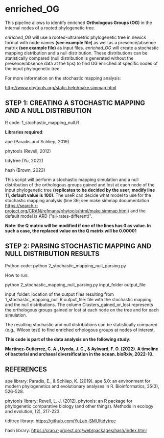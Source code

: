 # enriched_OG
This pipeline allows to identify  enriched **Orthologous Groups (OG)** in the internal nodes of a rooted phylogenetic tree.

*enriched_OG* will use a rooted-ultrametric phylogenetic tree in newick format with node names **(see example file)** as well as a presence/absence matrix **(see example file)** as input files. *enriched_OG* will create a stochastic mapping distribution and a null distribution. These distributions can be statistically compared (null distribution is generated without the presence/absence data at the tips) to find OG enriched at specific nodes of the input phylogenetic tree. 

For more information on the stochastic mapping analysis:  

http://www.phytools.org/static.help/make.simmap.html

## STEP 1: CREATING A STOCHASTIC MAPPING AND A NULL DISTRIBUTION ##
R code: 1_stochastic_mapping_null.R

**Libraries required:**  

ape (Paradis and Schliep, 2019)  

phytools (Revell, 2012)  

tidytree (Yu, 2022)  

hash (Brown, 2023)  

This script will perform a stochastic mapping simulation and a null distribution of the orthologous groups gained and lost at each node of the input phylogenetic tree **(replicates to be decided by the user; modify line 11, default value is 100)**. The useR can decide what model to use for the stochastic mapping analysis (line 36; see make.simmap documentation https://search.r-project.org/CRAN/refmans/phytools/html/make.simmap.html) and the default model is ARD ("all-rates-different)".

**Note: the Q matrix will be modified if one of the lines has 0 as value. In such a case, the replaced value on the Q matrix will be 0.00001**

## STEP 2: PARSING STOCHASTIC MAPPING AND NULL DISTRIBUTION RESULTS ##

Python code: python 2_stochastic_mapping_null_parsing.py

How to run:  

python 2_stochastic_mapping_null_parsing.py input_folder output_file

input_folder: location of the output files resulting from 1_stochastic_mapping_null.R
output_file: file with the stochastic mapping and the null distributions. The column Clusters_gained_or_lost represents the orthologous groups gained or lost at each node on the tree and for each simulation.  

The resulting stochastic and null distributions can be statistically compared (e.g., Wilcox test) to find enriched orhologous groups at nodes of interest.

**This code is part of the data analysis on the following study:**  

**Martinez-Gutierrez, C. A., Uyeda, J. C., & Aylward, F. O. (2022). A timeline of bacterial and archaeal diversification in the ocean. bioRxiv, 2022-10.**  

## REFERENCES ##

ape library: Paradis, E., & Schliep, K. (2019). ape 5.0: an environment for modern phylogenetics and evolutionary analyses in R. Bioinformatics, 35(3), 526-528. 

phytools library: Revell, L. J. (2012). phytools: an R package for phylogenetic comparative biology (and other things). Methods in ecology and evolution, (2), 217-223. 

tiditree library: https://github.com/YuLab-SMU/tidytree 

hash library: https://cran.r-project.org/web/packages/hash/index.html 


